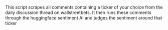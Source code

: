 This script scrapes all comments containing a ticker of your choice from the daily 
discussion thread on wallstreetbets.  It then runs these comments through the
huggingface sentiment AI and judges the sentiment around that ticker

